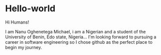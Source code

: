 # Hello-world

Hi Humans!

I am Nanu Oghenetega Michael, i am a Nigerian and a student of the University of Benin, Edo state, Nigeria... I'm looking forward to pursuing a career in software engineering so I chose github as the perfect place to begin my journey.
